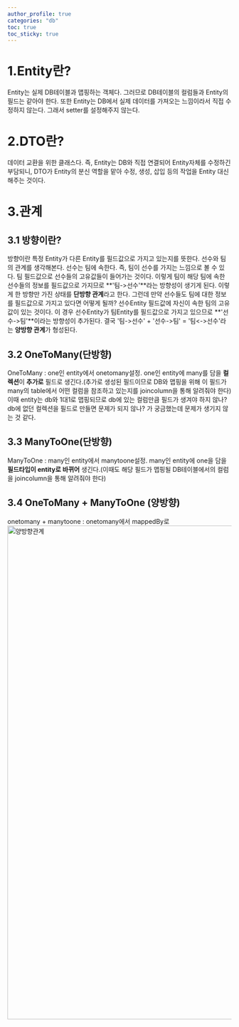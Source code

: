 ```yaml
---
author_profile: true
categories: "db"
toc: true
toc_sticky: true
---
```


# 1.Entity란?
Entity는 실제 DB테이블과 맵핑하는 객체다. 그러므로 DB테이블의 컬럼들과 Entity의 필드는 같아야 한다. 또한 Entity는 DB에서 실제 데이터를 가져오는 느낌이라서 직접 수정하지 않는다. 그래서 setter를 설정해주지 않는다.



# 2.DTO란?
데이터 교환을 위한 클래스다. 즉, Entity는 DB와 직접 연결되어 Entity자체를 수정하긴 부담되니, DTO가 Entity의 분신 역할을 맡아 수정, 생성, 삽입 등의 작업을 Entity 대신 해주는 것이다.


# 3.관계
## 3.1 방향이란?
방향이란 특정 Entity가 다른 Entity를 필드값으로 가지고 있는지를 뜻한다. 선수와 팀의 관계를 생각해본다. 선수는 팀에 속한다. 즉, 팀이 선수를 가지는 느낌으로 볼 수 있다. 팀 필드값으로 선수들의 고유값들이 들어가는 것이다. 이렇게 팀이 해당 팀에 속한 선수들의 정보를 필드값으로 가지므로 **'팀->선수'**라는 방향성이 생기게 된다. 이렇게 한 방향만 가진 상태를 **단방향 관계**라고 한다. 그런데 만약 선수들도 팀에 대한 정보를 필드값으로 가지고 있다면 어떻게 될까? 선수Entity 필드값에 자신이 속한 팀의 고유값이 있는 것이다. 이 경우 선수Entity가 팀Entity를 필드값으로 가지고 있으므로 **'선수->팀'**이라는 방향성이 추가된다. 결국 '팀->선수' + '선수->팀' = '팀<->선수'라는 **양방향 관계**가 형성된다.

## 3.2 OneToMany(단방향)      
OneToMany : one인 entity에서 onetomany설정. one인 entity에 many를 담을 **컬렉션**이 **추가로** 필드로 생긴다.(추가로 생성된 필드이므로 DB와 맵핑을 위해 이 필드가 many의 table에서 어떤 컬럼을 참조하고 있는지를 joincolumn을 통해 알려줘야 한다) 이때 entity는 db와 1대1로 맵핑되므로 db에 있는 컬럼만큼 필드가 생겨야 하지 않나? db에 없던 컬렉션을 필드로 만들면 문제가 되지 않나? 가 궁금했는데 문제가 생기지 않는 것 같다.


## 3.3 ManyToOne(단방향)
ManyToOne : many인 entity에서 manytoone설정. many인 entity에 one을 담을 **필드타입이 entity로 바뀌어** 생긴다.(이때도 해당 필드가 맵핑될 DB테이블에서의 컬럼을 joincolumn을 통해 알려줘야 한다)

## 3.4 OneToMany + ManyToOne (양방향)
onetomany + manytoone : onetomany에서 mappedBy로
<img width="1110" alt="양방향관계" src="https://user-images.githubusercontent.com/96512568/180339545-8790768c-1759-4db4-a691-c85b121d9861.png">







